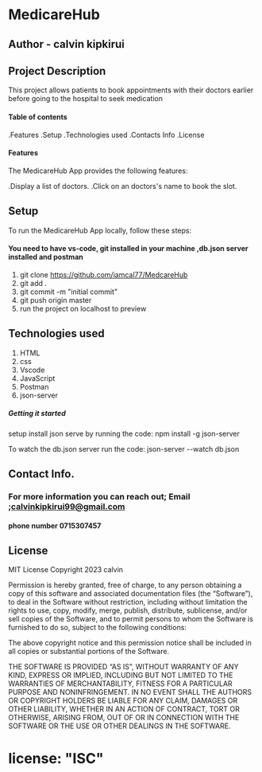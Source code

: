# MedicareHub

## Author - calvin kipkirui

## Project Description 
  This project allows patients to book appointments with their doctors earlier before going to the hospital to seek medication
#### Table of contents
.Features
.Setup
.Technologies used
.Contacts Info
.License
#### Features
The MedicareHub App provides the following features:

.Display a list of doctors.
.Click on an doctors's name to book the slot.



## Setup
To run the MedicareHub App locally, follow these steps:
#### You need to have vs-code, git installed in your machine ,db.json server installed and postman

1. git clone https://github.com/iamcal77/MedcareHub
2. git add .
3. git commit -m "initial commit"
4. git push origin master
5. run the project on localhost to preview

## Technologies used

1. HTML
2. css
3. Vscode
4. JavaScript
5. Postman
6. json-server

##### Getting it started
setup install json serve by running the code: npm install -g json-server

To watch the db.json server run the code: json-server --watch db.json



## Contact Info.
### For more information you can reach out; Email ;calvinkipkirui99@gmail.com
#### phone number 0715307457

## License
MIT License
Copyright 2023 calvin 

Permission is hereby granted, free of charge, to any person obtaining a copy of this software and associated documentation files (the “Software”), to deal in the Software without restriction, including without limitation the rights to use, copy, modify, merge, publish, distribute, sublicense, and/or sell copies of the Software, and to permit persons to whom the Software is furnished to do so, subject to the following conditions:

The above copyright notice and this permission notice shall be included in all copies or substantial portions of the Software.

THE SOFTWARE IS PROVIDED “AS IS”, WITHOUT WARRANTY OF ANY KIND, EXPRESS OR IMPLIED, INCLUDING BUT NOT LIMITED TO THE WARRANTIES OF MERCHANTABILITY, FITNESS FOR A PARTICULAR PURPOSE AND NONINFRINGEMENT. IN NO EVENT SHALL THE AUTHORS OR COPYRIGHT HOLDERS BE LIABLE FOR ANY CLAIM, DAMAGES OR OTHER LIABILITY, WHETHER IN AN ACTION OF CONTRACT, TORT OR OTHERWISE, ARISING FROM, OUT OF OR IN CONNECTION WITH THE SOFTWARE OR THE USE OR OTHER DEALINGS IN THE SOFTWARE.
 # license: "ISC"

